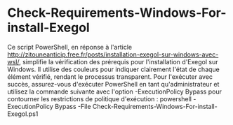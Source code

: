 # Check-Requirements-Windows-For-install-Exegol
 Ce script PowerShell, en réponse à l'article http://zitouneanticip.free.fr/posts/installation-exegol-sur-windows-avec-wsl/, simplifie la vérification des prérequis pour l'installation d'Exegol sur Windows. Il utilise des couleurs pour indiquer clairement l'état de chaque élément vérifié, rendant le processus transparent. Pour l'exécuter avec succès, assurez-vous d'exécuter PowerShell en tant qu'administrateur et utilisez la commande suivante avec l'option -ExecutionPolicy Bypass pour contourner les restrictions de politique d'exécution : powershell -ExecutionPolicy Bypass -File Check-Requirements-Windows-For-install-Exegol.ps1
